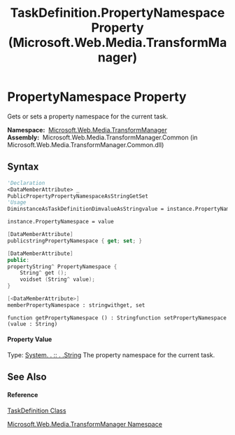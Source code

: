 ﻿---
title: TaskDefinition.PropertyNamespace Property  (Microsoft.Web.Media.TransformManager)
TOCTitle: PropertyNamespace Property
ms:assetid: P:Microsoft.Web.Media.TransformManager.TaskDefinition.PropertyNamespace
ms:mtpsurl: https://msdn.microsoft.com/en-us/library/microsoft.web.media.transformmanager.taskdefinition.propertynamespace(v=VS.90)
ms:contentKeyID: 35520964
ms.date: 06/14/2012
mtps_version: v=VS.90
f1_keywords:
- Microsoft.Web.Media.TransformManager.TaskDefinition.PropertyNamespace
- Microsoft.Web.Media.TransformManager.TaskDefinition.get_PropertyNamespace
- Microsoft.Web.Media.TransformManager.TaskDefinition.set_PropertyNamespace
dev_langs:
- CSharp
- JScript
- VB
- FSharp
- c++
api_location:
- Microsoft.Web.Media.TransformManager.Common.dll
api_name:
- Microsoft.Web.Media.TransformManager.TaskDefinition.get_PropertyNamespace
- Microsoft.Web.Media.TransformManager.TaskDefinition.set_PropertyNamespace
- Microsoft.Web.Media.TransformManager.TaskDefinition.PropertyNamespace
api_type:
- Managed
topic_type:
- apiref
- kbSyntax
product_family_name: VS
ROBOTS: INDEX,FOLLOW
---

# PropertyNamespace Property

Gets or sets a property namespace for the current task.

**Namespace:**  [Microsoft.Web.Media.TransformManager](microsoft-web-media-transformmanager-namespace.md)  
**Assembly:**  Microsoft.Web.Media.TransformManager.Common (in Microsoft.Web.Media.TransformManager.Common.dll)

## Syntax

``` vb
'Declaration
<DataMemberAttribute> _
PublicPropertyPropertyNamespaceAsStringGetSet
'Usage
DiminstanceAsTaskDefinitionDimvalueAsStringvalue = instance.PropertyNamespace

instance.PropertyNamespace = value
```

``` csharp
[DataMemberAttribute]
publicstringPropertyNamespace { get; set; }
```

``` c++
[DataMemberAttribute]
public:
propertyString^ PropertyNamespace {
    String^ get ();
    voidset (String^ value);
}
```

``` fsharp
[<DataMemberAttribute>]
memberPropertyNamespace : stringwithget, set
```

``` jscript
function getPropertyNamespace () : Stringfunction setPropertyNamespace (value : String)
```

#### Property Value

Type: [System. . :: . .String](https://msdn.microsoft.com/en-us/library/s1wwdcbf\(v=vs.90\))  
The property namespace for the current task.  

## See Also

#### Reference

[TaskDefinition Class](taskdefinition-class-microsoft-web-media-transformmanager.md)

[Microsoft.Web.Media.TransformManager Namespace](microsoft-web-media-transformmanager-namespace.md)

